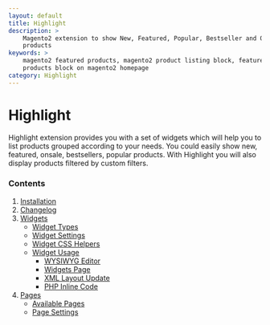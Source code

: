 ```yaml
---
layout: default
title: Highlight
description: >
    Magento2 extension to show New, Featured, Popular, Bestseller and OnSale
    products
keywords: >
    magento2 featured products, magento2 product listing block, featured
    products block on magento2 homepage
category: Highlight
---
```


# Highlight

Highlight extension provides you with a set of widgets which will help you to list
products grouped according to your needs. You could easily show new,
featured, onsale, bestsellers, popular products. With Highlight you will also
display products filtered by custom filters.

### Contents

1. [Installation](installation/)
2. [Changelog](changelog/)
3. [Widgets](widgets/)
    - [Widget Types](widgets/#highlight-widgets)
    - [Widget Settings](widgets/settings/)
    - [Widget CSS Helpers](widgets/css-helpers/)
    - [Widget Usage](widgets/usage/)
        - [WYSIWYG Editor](widgets/usage/#wysiwyg-editor)
        - [Widgets Page](widgets/usage/#widgets-page)
        - [XML Layout Update](widgets/usage/#xml-layout-update)
        - [PHP Inline Code](widgets/usage/#php-inline-code)
4. [Pages](pages/)
    - [Available Pages](pages/#available-pages)
    - [Page Settings](pages/#settings)
